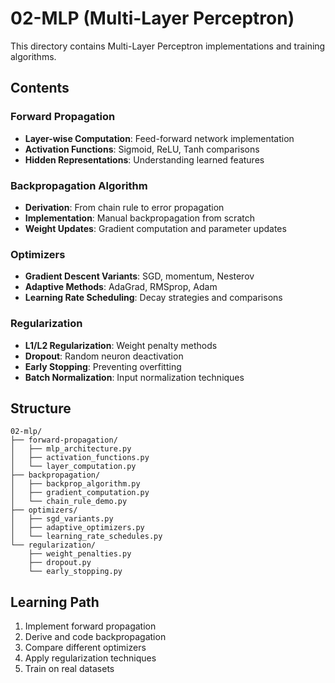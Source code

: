 # 02-MLP (Multi-Layer Perceptron)

This directory contains Multi-Layer Perceptron implementations and training algorithms.

## Contents

### Forward Propagation
- **Layer-wise Computation**: Feed-forward network implementation
- **Activation Functions**: Sigmoid, ReLU, Tanh comparisons
- **Hidden Representations**: Understanding learned features

### Backpropagation Algorithm
- **Derivation**: From chain rule to error propagation
- **Implementation**: Manual backpropagation from scratch
- **Weight Updates**: Gradient computation and parameter updates

### Optimizers
- **Gradient Descent Variants**: SGD, momentum, Nesterov
- **Adaptive Methods**: AdaGrad, RMSprop, Adam
- **Learning Rate Scheduling**: Decay strategies and comparisons

### Regularization
- **L1/L2 Regularization**: Weight penalty methods
- **Dropout**: Random neuron deactivation
- **Early Stopping**: Preventing overfitting
- **Batch Normalization**: Input normalization techniques

## Structure
```
02-mlp/
├── forward-propagation/
│   ├── mlp_architecture.py
│   ├── activation_functions.py
│   └── layer_computation.py
├── backpropagation/
│   ├── backprop_algorithm.py
│   ├── gradient_computation.py
│   └── chain_rule_demo.py
├── optimizers/
│   ├── sgd_variants.py
│   ├── adaptive_optimizers.py
│   └── learning_rate_schedules.py
└── regularization/
    ├── weight_penalties.py
    ├── dropout.py
    └── early_stopping.py
```

## Learning Path
1. Implement forward propagation
2. Derive and code backpropagation
3. Compare different optimizers
4. Apply regularization techniques
5. Train on real datasets
